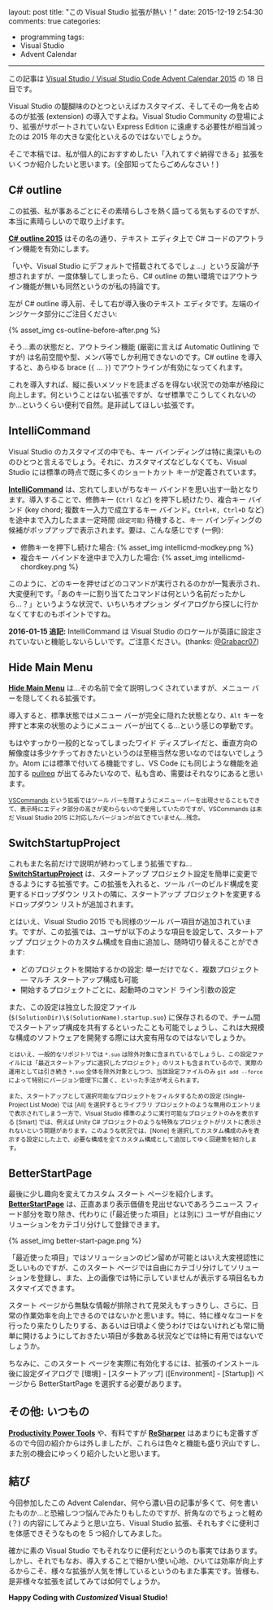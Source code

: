﻿layout: post
title: "この Visual Studio 拡張が熱い！"
date: 2015-12-19 2:54:30
comments: true
categories:
- programming
tags:
- Visual Studio
- Advent Calendar

---

この記事は [Visual Studio / Visual Studio Code Advent Calendar 2015](http://qiita.com/advent-calendar/2015/vs) の 18 日目です。

Visual Studio の醍醐味のひとつといえばカスタマイズ、そしてその一角を占めるのが拡張 (extension) の導入ですよね。Visual Studio Community の登場により、拡張がサポートされていない Express Edition に遠慮する必要性が相当減ったのは 2015 年の大きな変化といえるのではないでしょうか。

そこで本稿では、私が個人的におすすめしたい「入れてすぐ納得できる」拡張をいくつか紹介したいと思います。(全部知ってたらごめんなさい！)

<!-- more -->

## C# outline

この拡張、私が事あるごとにその素晴らしさを熱く語ってる気もするのですが、本当に素晴らしいので取り上げます。

**[C# outline 2015](https://visualstudiogallery.msdn.microsoft.com/9390e08c-d0aa-42f1-b3d2-5134aabf3b9a)** はその名の通り、テキスト エディタ上で C# コードのアウトライン機能を有効にします。

「いや、Visual Studio にデフォルトで搭載されてるでしょ…」という反論が予想されますが、一度体験してしまったら、C# outline の無い環境ではアウトライン機能が無いも同然というのが私の持論です。

左が C# outline 導入前、そして右が導入後のテキスト エディタです。左端のインジケータ部分にご注目ください:

{% asset_img cs-outline-before-after.png %}

そう…素の状態だと、アウトライン機能 (厳密に言えば Automatic Outlining ですが) は名前空間や型、メンバ等でしか利用できないのです。C# outline を導入すると、あらゆる brace (`{` … `}`) でアウトラインが有効になってくれます。

これを導入すれば、縦に長いメソッドを読まざるを得ない状況での効率が格段に向上します。何ということはない拡張ですが、なぜ標準でこうしてくれないのか…というくらい便利で自然。是非試してほしい拡張です。

## IntelliCommand

Visual Studio のカスタマイズの中でも、キー バインディングは特に奥深いもののひとつと言えるでしょう。それに、カスタマイズなどしなくても、Visual Studio には標準の時点で既に多くのショートカット キーが定義されています。

**[IntelliCommand](https://visualstudiogallery.msdn.microsoft.com/83f59659-abc1-4bfa-9779-42f687af0481)** は、忘れてしまいがちなキー バインドを思い出す一助となります。導入することで、修飾キー (`Ctrl` など) を押下し続けたり、複合キー バインド (key chord; 複数キー入力で成立するキー バインド。`Ctrl+K, Ctrl+D` など) を途中まで入力したまま一定時間 <small>(設定可能)</small> 待機すると、キー バインディングの候補がポップアップで表示されます。要は、こんな感じです (一例):

* 修飾キーを押下し続けた場合: {% asset_img intellicmd-modkey.png %}
* 複合キー バインドを途中まで入力した場合: {% asset_img intellicmd-chordkey.png %}

このように、どのキーを押せばどのコマンドが実行されるのかが一覧表示され、大変便利です。「あのキーに割り当てたコマンドは何という名前だったかしら…？」というような状況で、いちいちオプション ダイアログから探しに行かなくてすむのもポイントですね。

**2016-01-15 追記:** IntelliCommand は Visual Studio のロケールが英語に設定されていないと機能しないらしいです。ご注意ください。(thanks: [@Grabacr07](https://twitter.com/Grabacr07))

## Hide Main Menu

**[Hide Main Menu]()** は…その名前で全て説明しつくされていますが、メニュー バーを隠してくれる拡張です。

導入すると、標準状態ではメニュー バーが完全に隠れた状態となり、`Alt` キーを押すと本来の状態のようにメニュー バーが出てくる…という感じの挙動です。

もはやすっかり一般的となってしまったワイド ディスプレイだと、垂直方向の解像度は多少ケチっておきたいというのは至極当然な思いなのではないでしょうか。Atom には標準で付いてる機能ですし、VS Code にも同じような機能を追加する [pullreq](https://github.com/Microsoft/vscode/pull/1090) が出てるみたいなので、私も含め、需要はそれなりにあると思います。

<small>[VSCommands](http://vscommands.squaredinfinity.com/) という拡張ではツール バーを隠すようにメニュー バーを出現させることもできて、表示時にエディタ部分の高さが変わらないので愛用していたのですが、VSCommands は未だ Visual Studio 2015 に対応したバージョンが出てきていません…残念。</small>

## SwitchStartupProject

これもまた名前だけで説明が終わってしまう拡張ですね… **[SwitchStartupProject](https://visualstudiogallery.msdn.microsoft.com/f4e1be8c-b2dd-4dec-b273-dd88f8818571)** は、スタートアップ プロジェクト設定を簡単に変更できるようにする拡張です。この拡張を入れると、ツール バーのビルド構成を変更するドロップダウン リストの隣に、スタートアップ プロジェクトを変更するドロップダウン リストが追加されます。

とはいえ、Visual Studio 2015 でも同様のツール バー項目が追加されています。ですが、この拡張では、ユーザが以下のような項目を設定して、スタートアップ プロジェクトのカスタム構成を自由に追加し、随時切り替えることができます:

* どのプロジェクトを開始するかの設定: 単一だけでなく、複数プロジェクト ― マルチ スタートアップ構成も可能
* 開始するプロジェクトごとに、起動時のコマンド ライン引数の設定

また、この設定は独立した設定ファイル (`$(SolutionDir)\$(SolutionName).startup.suo`) に保存されるので、チーム間でスタートアップ構成を共有するといったことも可能でしょうし、これは大規模な構成のソフトウェアを開発する際には大変有用なのではないでしょうか。

<small>とはいえ、一般的なリポジトリでは `*.suo` は除外対象に含まれているでしょうし、この設定ファイルには「最近スタートアップに選択したプロジェクト」のリストも含まれているので、実際の運用としては引き続き `*.suo` 全体を除外対象としつつ、当該設定ファイルのみ `git add --force` によって特別にバージョン管理下に置く、といった手法が考えられます。</small>

<small>また、スタートアップとして選択可能なプロジェクトをフィルタするための設定 (Single-Project List Mode) では [All] を選択するとライブラリ プロジェクトのような無用のエントリまで表示されてしまう一方で、Visual Studio 標準のように実行可能なプロジェクトのみを表示する [Smart] では、例えば Unity C# プロジェクトのような特殊なプロジェクトがリストに表示されないという問題があります。このような状況では、[None] を選択してカスタム構成のみを表示する設定にした上で、必要な構成を全てカスタム構成として追加してゆく回避策を紹介します。</small>

## BetterStartPage

最後に少し趣向を変えてカスタム スタート ページを紹介します。**[BetterStartPage](https://visualstudiogallery.msdn.microsoft.com/8da4b080-2ad6-47fd-a1ff-4e7cc185523b)** は、正直あまり表示価値を見出せないであろうニュース フィード部分を取り除き、代わりに (「最近使った項目」とは別に) ユーザが自由にソリューションをカテゴリ分けして登録できます。

{% asset_img better-start-page.png %}

「最近使った項目」ではソリューションのピン留めが可能とはいえ大変視認性に乏しいものですが、このスタート ページでは自由にカテゴリ分けしてソリューションを登録し、また、上の画像では特に示していませんが表示する項目名もカスタマイズできます。

スタート ページから無駄な情報が排除されて見栄えもすっきりし、さらに、日常の作業効率を向上できるのではないかと思います。特に、特に様々なコードを行ったり来たりしたりする、あるいは日頃よく使うわけではないけれども常に簡単に開けるようにしておきたい項目が多数ある状況などでは特に有用ではないでしょうか。

ちなみに、このスタート ページを実際に有効化するには、拡張のインストール後に設定ダイアログで [環境] - [スタートアップ] ([Environment] - [Startup]) ページから BetterStartPage を選択する必要があります。

## その他: いつもの

**[Productivity Power Tools](https://visualstudiogallery.msdn.microsoft.com/34ebc6a2-2777-421d-8914-e29c1dfa7f5d)** や、有料ですが **[ReSharper](https://www.jetbrains.com/resharper/)** はあまりにも定番すぎるので今回の紹介からは外しましたが、これらは色々と機能も盛り沢山ですし、また別の機会にゆっくり紹介したいと思います。

## 結び

今回参加したこの Advent Calendar、何やら濃い目の記事が多くて、何を書いたものか…と恐縮しつつ悩んでみたりもしたのですが、折角なのでちょっと軽め (？) の内容にしてみようと思い立ち、Visual Studio 拡張、それもすぐに便利さを体感できそうなものを 5 つ紹介してみました。

確かに素の Visual Studio でもそれなりに便利だというのも事実ではあります。しかし、それでもなお、導入することで細かい使い心地、ひいては効率が向上するからこそ、様々な拡張が人気を博しているというのもまた事実です。皆様も、是非様々な拡張を試してみては如何でしょうか。

**Happy Coding with *Customized* Visual Studio!**
